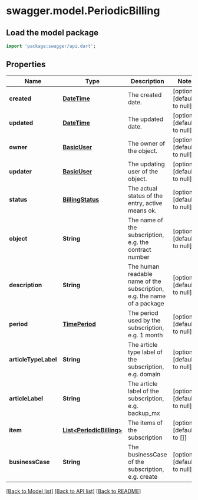 # swagger.model.PeriodicBilling

## Load the model package
```dart
import 'package:swagger/api.dart';
```

## Properties
Name | Type | Description | Notes
------------ | ------------- | ------------- | -------------
**created** | [**DateTime**](DateTime.md) | The created date. | [optional] [default to null]
**updated** | [**DateTime**](DateTime.md) | The updated date. | [optional] [default to null]
**owner** | [**BasicUser**](BasicUser.md) | The owner of the object. | [optional] [default to null]
**updater** | [**BasicUser**](BasicUser.md) | The updating user of the object. | [optional] [default to null]
**status** | [**BillingStatus**](BillingStatus.md) | The actual status of the entry, active means ok. | [optional] [default to null]
**object** | **String** | The name of the subscription, e.g. the contract number | [optional] [default to null]
**description** | **String** | The human readable name of the subscription, e.g. the name of a package | [optional] [default to null]
**period** | [**TimePeriod**](TimePeriod.md) | The period used by the subscription, e.g. 1 month | [optional] [default to null]
**articleTypeLabel** | **String** | The article type label of the subscription, e.g. domain | [optional] [default to null]
**articleLabel** | **String** | The article label of the subscription, e.g. backup_mx | [optional] [default to null]
**item** | [**List&lt;PeriodicBilling&gt;**](PeriodicBilling.md) | The items of the subscription | [optional] [default to []]
**businessCase** | **String** | The businessCase of the subscription, e.g. create | [optional] [default to null]

[[Back to Model list]](../README.md#documentation-for-models) [[Back to API list]](../README.md#documentation-for-api-endpoints) [[Back to README]](../README.md)


